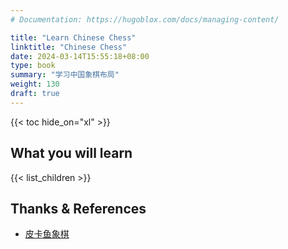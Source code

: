 ```yaml
---
# Documentation: https://hugoblox.com/docs/managing-content/

title: "Learn Chinese Chess"
linktitle: "Chinese Chess"
date: 2024-03-14T15:55:18+08:00
type: book
summary: "学习中国象棋布局"
weight: 130
draft: true
---
```


<!-- figure -->

{{< toc hide_on="xl" >}}

## What you will learn

{{< list_children >}}

## Thanks & References

- [皮卡鱼象棋](https://ai.pikafish.org/#/)
